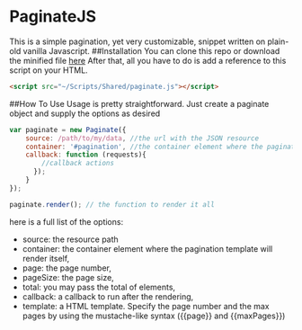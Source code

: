 # PaginateJS
This is a simple pagination, yet very customizable, snippet written on plain-old vanilla Javascript.
##Installation
You can clone this repo or download the minified file [here](https://raw.githubusercontent.com/Lindennerd/PaginateJS/master/SRC/paginate.min.js)
After that, all you have to do is add a reference to this script on your HTML.

```HTML
<script src="~/Scripts/Shared/paginate.js"></script>
```
##How To Use
Usage is pretty straightforward. Just create a paginate object and supply the options as desired

```javascript
var paginate = new Paginate({
    source: /path/to/my/data, //the url with the JSON resource
    container: '#pagination', //the container element where the pagination template will render itself
    callback: function (requests){
        //callback actions
      });
    }
});

paginate.render(); // the function to render it all
```

here is a full list of the options:

* source: the resource path
* container: the container element where the pagination template will render itself,
* page: the page number,
* pageSize: the page size,
* total: you may pass the total of elements,
* callback: a callback to run after the rendering,
* template: a HTML template. Specify the page number and the max pages by using the mustache-like syntax ({{page}} and {{maxPages}})
